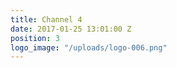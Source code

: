 ```yaml
---
title: Channel 4
date: 2017-01-25 13:01:00 Z
position: 3
logo_image: "/uploads/logo-006.png"
---
```


